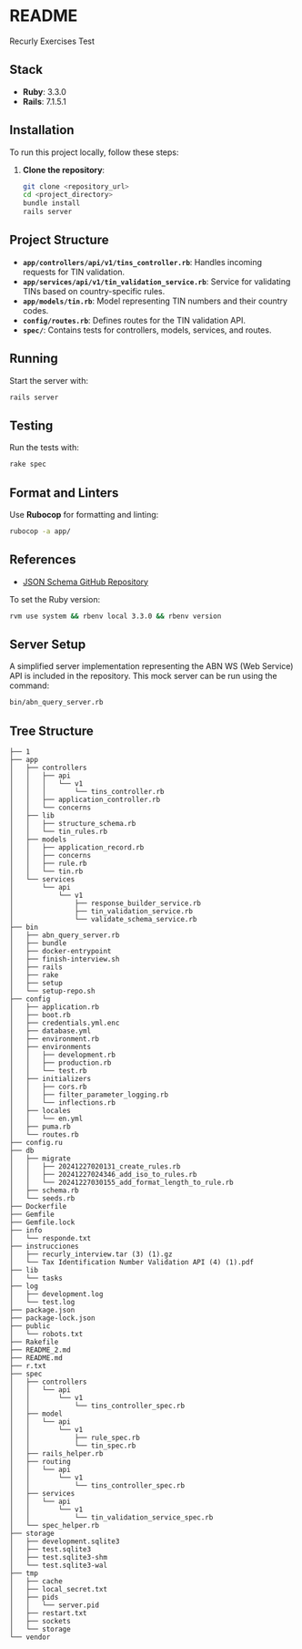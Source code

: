 # README

Recurly Exercises Test

## Stack

- **Ruby**: 3.3.0  
- **Rails**: 7.1.5.1

## Installation

To run this project locally, follow these steps:

1. **Clone the repository**:
   ```bash
   git clone <repository_url>
   cd <project_directory>
   bundle install
   rails server
   ```

## Project Structure

- **`app/controllers/api/v1/tins_controller.rb`**: Handles incoming requests for TIN validation.  
- **`app/services/api/v1/tin_validation_service.rb`**: Service for validating TINs based on country-specific rules.  
- **`app/models/tin.rb`**: Model representing TIN numbers and their country codes.  
- **`config/routes.rb`**: Defines routes for the TIN validation API.  
- **`spec/`**: Contains tests for controllers, models, services, and routes.  

## Running

Start the server with:  
```bash
rails server
```

## Testing

Run the tests with:  
```bash
rake spec
```

## Format and Linters

Use **Rubocop** for formatting and linting:  
```bash
rubocop -a app/
```

## References

- [JSON Schema GitHub Repository](https://github.com/voxpupuli/json-schema)

To set the Ruby version:  
```bash
rvm use system && rbenv local 3.3.0 && rbenv version
```

## Server Setup

A simplified server implementation representing the ABN WS (Web Service) API is included in the repository. This mock server can be run using the command:
```bash
bin/abn_query_server.rb
```

## Tree Structure

```
├── 1
├── app
│   ├── controllers
│   │   ├── api
│   │   │   └── v1
│   │   │       └── tins_controller.rb
│   │   ├── application_controller.rb
│   │   └── concerns
│   ├── lib
│   │   ├── structure_schema.rb
│   │   └── tin_rules.rb
│   ├── models
│   │   ├── application_record.rb
│   │   ├── concerns
│   │   ├── rule.rb
│   │   └── tin.rb
│   └── services
│       └── api
│           └── v1
│               ├── response_builder_service.rb
│               ├── tin_validation_service.rb
│               └── validate_schema_service.rb
├── bin
│   ├── abn_query_server.rb
│   ├── bundle
│   ├── docker-entrypoint
│   ├── finish-interview.sh
│   ├── rails
│   ├── rake
│   ├── setup
│   └── setup-repo.sh
├── config
│   ├── application.rb
│   ├── boot.rb
│   ├── credentials.yml.enc
│   ├── database.yml
│   ├── environment.rb
│   ├── environments
│   │   ├── development.rb
│   │   ├── production.rb
│   │   └── test.rb
│   ├── initializers
│   │   ├── cors.rb
│   │   ├── filter_parameter_logging.rb
│   │   └── inflections.rb
│   ├── locales
│   │   └── en.yml
│   ├── puma.rb
│   └── routes.rb
├── config.ru
├── db
│   ├── migrate
│   │   ├── 20241227020131_create_rules.rb
│   │   ├── 20241227024346_add_iso_to_rules.rb
│   │   └── 20241227030155_add_format_length_to_rule.rb
│   ├── schema.rb
│   └── seeds.rb
├── Dockerfile
├── Gemfile
├── Gemfile.lock
├── info
│   └── responde.txt
├── instrucciones
│   ├── recurly_interview.tar (3) (1).gz
│   └── Tax Identification Number Validation API (4) (1).pdf
├── lib
│   └── tasks
├── log
│   ├── development.log
│   └── test.log
├── package.json
├── package-lock.json
├── public
│   └── robots.txt
├── Rakefile
├── README_2.md
├── README.md
├── r.txt
├── spec
│   ├── controllers
│   │   └── api
│   │       └── v1
│   │           └── tins_controller_spec.rb
│   ├── model
│   │   └── api
│   │       └── v1
│   │           ├── rule_spec.rb
│   │           └── tin_spec.rb
│   ├── rails_helper.rb
│   ├── routing
│   │   └── api
│   │       └── v1
│   │           └── tins_controller_spec.rb
│   ├── services
│   │   └── api
│   │       └── v1
│   │           └── tin_validation_service_spec.rb
│   └── spec_helper.rb
├── storage
│   ├── development.sqlite3
│   ├── test.sqlite3
│   ├── test.sqlite3-shm
│   └── test.sqlite3-wal
├── tmp
│   ├── cache
│   ├── local_secret.txt
│   ├── pids
│   │   └── server.pid
│   ├── restart.txt
│   ├── sockets
│   └── storage
└── vendor
